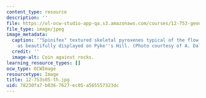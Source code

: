 ```yaml
---
content_type: resource
description: ''
file: https://ol-ocw-studio-app-qa.s3.amazonaws.com/courses/12-753-geodynamics-seminar-spring-2005/78230fa7b0367627ec05a565557323dc_12-753s05-th.jpg
file_type: image/jpeg
image_metadata:
  caption: '"Spinifex" textured skeletal pyroxenes typical of the flow tops of komatiites,
    as beautifully displayed on Pyke''s Hill. (Photo courtesy of A. Daly, WHOI.)'
  credit: ''
  image-alt: Coin against rocks.
learning_resource_types: []
ocw_type: OCWImage
resourcetype: Image
title: 12-753s05-th.jpg
uid: 78230fa7-b036-7627-ec05-a565557323dc
---
```

